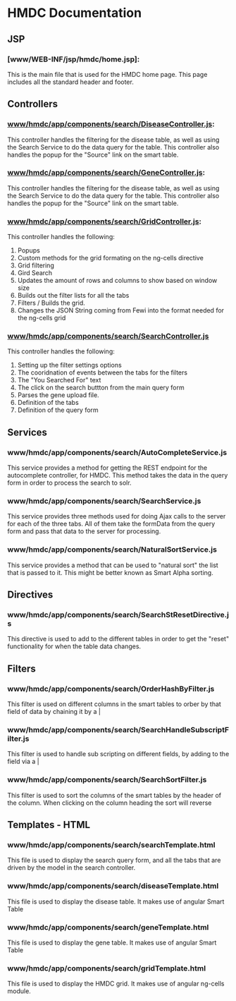 # HMDC Documentation

## JSP
### [www/WEB-INF/jsp/hmdc/home.jsp]:
  This is the main file that is used for the HMDC home page. This page includes all the standard header and footer. 

## Controllers
### [www/hmdc/app/components/search/DiseaseController.js](www/hmdc/app/components/search/DiseaseController.js):
This controller handles the filtering for the disease table, as well as using the Search Service to do the data query for the table. This controller also handles the popup for the "Source" link on the smart table.
### [www/hmdc/app/components/search/GeneController.js](www/hmdc/app/components/search/GeneController.js):
This controller handles the filtering for the disease table, as well as using the Search Service to do the data query for the table. This controller also handles the popup for the "Source" link on the smart table.
### [www/hmdc/app/components/search/GridController.js](www/hmdc/app/components/search/GridController.js):
This controller handles the following:

  1. Popups
  2. Custom methods for the grid formating on the ng-cells directive
  3. Grid filtering
  4. Gird Search
  5. Updates the amount of rows and columns to show based on window size
  6. Builds out the filter lists for all the tabs
  7. Filters / Builds the grid.
  8. Changes the JSON String coming from Fewi into the format needed for the ng-cells grid

### [www/hmdc/app/components/search/SearchController.js](www/hmdc/app/components/search/SearchController.js)
This controller handles the following:

  1. Setting up the filter settings options
  2. The cooridnation of events between the tabs for the filters
  3. The "You Searched For" text
  4. The click on the search buttton from the main query form
  5. Parses the gene upload file.
  6. Definition of the tabs
  7. Definition of the query form

## Services
### www/hmdc/app/components/search/AutoCompleteService.js
This service provides a method for getting the REST endpoint for the autocomplete controller, for HMDC. This method takes the data in the query form in order to process the search to solr.
### www/hmdc/app/components/search/SearchService.js
This service provides three methods used for doing Ajax calls to the server for each of the three tabs. All of them take the formData from the query form and pass that data to the server for processing.
### www/hmdc/app/components/search/NaturalSortService.js
This service provides a method that can be used to "natural sort" the list that is passed to it. This might be better known as Smart Alpha sorting.

## Directives
### www/hmdc/app/components/search/SearchStResetDirective.js
This directive is used to add to the different tables in order to get the "reset" functionality for when the table data changes.

## Filters
### www/hmdc/app/components/search/OrderHashByFilter.js
This filter is used on different columns in the smart tables to orber by that field of data by chaining it by a |
### www/hmdc/app/components/search/SearchHandleSubscriptFilter.js
This filter is used to handle sub scripting on different fields, by adding to the field via a |
### www/hmdc/app/components/search/SearchSortFilter.js
This filter is used to sort the columns of the smart tables by the header of the column. When clicking on the column heading the sort will reverse


## Templates - HTML
### www/hmdc/app/components/search/searchTemplate.html
This file is used to display the search query form, and all the tabs that are driven by the model in the search controller.
### www/hmdc/app/components/search/diseaseTemplate.html
This file is used to display the disease table. It makes use of angular Smart Table
### www/hmdc/app/components/search/geneTemplate.html
This file is used to display the gene table. It makes use of angular Smart Table
### www/hmdc/app/components/search/gridTemplate.html
This file is used to display the HMDC grid. It makes use of angular ng-cells module.




